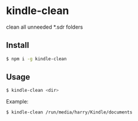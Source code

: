 # kindle-clean #
clean all unneeded *.sdr folders
## Install ##

``` sh
$ npm i -g kindle-clean
```
## Usage ##

``` sh
$ kindle-clean <dir>
```
Example:

``` sh
$ kindle-clean /run/media/harry/Kindle/documents
```

